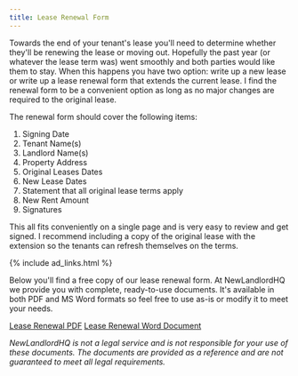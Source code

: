 ```yaml
---
title: Lease Renewal Form
---
```


Towards the end of your tenant's lease you'll need to determine whether they'll be renewing the lease or moving out. Hopefully the past year (or whatever the lease term was) went smoothly and both parties would like them to stay. When this happens you have two option: write up a new lease or write up a lease renewal form that extends the current lease. I find the renewal form to be a convenient option as long as no major changes are required to the original lease.

The renewal form should cover the following items:

1. Signing Date
2. Tenant Name(s)
3. Landlord Name(s)
4. Property Address
5. Original Leases Dates
6. New Lease Dates
7. Statement that all original lease terms apply
8. New Rent Amount
9. Signatures

This all fits conveniently on a single page and is very easy to review and get signed. I recommend including a copy of the original lease with the extension so the tenants can refresh themselves on the terms.

{% include ad_links.html %}

Below you'll find a free copy of our lease renewal form. At NewLandlordHQ we provide you with complete, ready-to-use documents. It's available in both PDF and MS Word formats so feel free to use as-is or modify it to meet your needs.

[Lease Renewal PDF][1] [Lease Renewal Word Document][2]

*NewLandlordHQ is not a legal service and is not responsible for your use of these documents. The documents are provided as a reference and are not guaranteed to meet all legal requirements.*

 [1]: /files/leaserenewal.pdf
 [2]: /files/leaserenewal.docx

